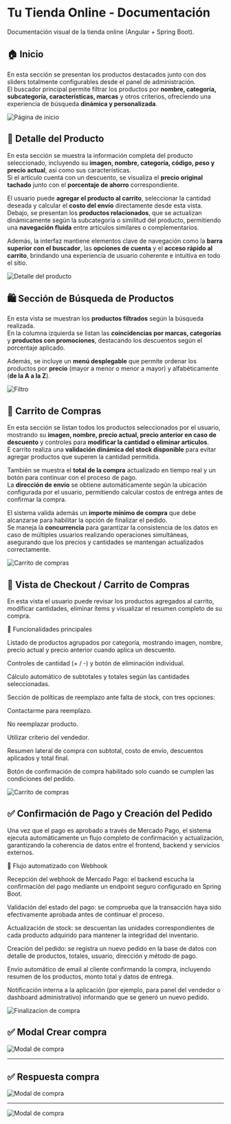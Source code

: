 # Tu Tienda Online - Documentación

Documentación visual de la tienda online (Angular + Spring Boot).

## 🏠 Inicio

En esta sección se presentan los productos destacados junto con dos sliders totalmente configurables desde el panel de administración.  
El buscador principal permite filtrar los productos por **nombre, categoría, subcategoría, características, marcas** y otros criterios, ofreciendo una experiencia de búsqueda **dinámica y personalizada**.

![Página de inicio](https://res.cloudinary.com/dlv9gwnw3/image/upload/v1761580413/home_ojsacs.png)

## 🧾 Detalle del Producto

En esta sección se muestra la información completa del producto seleccionado, incluyendo su **imagen, nombre, categoría, código, peso y precio actual**, así como sus características.  
Si el artículo cuenta con un descuento, se visualiza el **precio original tachado** junto con el **porcentaje de ahorro** correspondiente.

El usuario puede **agregar el producto al carrito**, seleccionar la cantidad deseada y calcular el **costo del envío** directamente desde esta vista.  
Debajo, se presentan los **productos relacionados**, que se actualizan dinámicamente según la subcategoría o similitud del producto, permitiendo una **navegación fluida** entre artículos similares o complementarios.

Además, la interfaz mantiene elementos clave de navegación como la **barra superior con el buscador**, las **opciones de cuenta** y el **acceso rápido al carrito**, brindando una experiencia de usuario coherente e intuitiva en todo el sitio.

![Detalle del producto](https://res.cloudinary.com/dlv9gwnw3/image/upload/v1761580886/detalle_dn6fcb.png)

## 🛍️ Sección de Búsqueda de Productos

En esta vista se muestran los **productos filtrados** según la búsqueda realizada.  
En la columna izquierda se listan las **coincidencias por marcas, categorías** y **productos con promociones**, destacando los descuentos según el porcentaje aplicado.

Además, se incluye un **menú desplegable** que permite ordenar los productos por **precio** (mayor a menor o menor a mayor) y alfabéticamente (**de la A a la Z**).

![Filtro](https://res.cloudinary.com/dlv9gwnw3/image/upload/v1761582932/busqueda-productos_vvvcpp.png)


## 🛒 Carrito de Compras

En esta sección se listan todos los productos seleccionados por el usuario, mostrando su **imagen, nombre, precio actual, precio anterior en caso de descuento** y controles para **modificar la cantidad o eliminar artículos**.  
E carrito realiza una **validación dinámica del stock disponible** para evitar agregar productos que superen la cantidad permitida.

También se muestra el **total de la compra** actualizado en tiempo real y un botón para continuar con el proceso de pago.  
La **dirección de envío** se obtiene automáticamente según la ubicación configurada por el usuario, permitiendo calcular costos de entrega antes de confirmar la compra.

El sistema valida además un **importe mínimo de compra** que debe alcanzarse para habilitar la opción de finalizar el pedido.  
Se maneja la **concurrencia** para garantizar la consistencia de los datos en caso de múltiples usuarios realizando operaciones simultáneas, asegurando que los precios y cantidades se mantengan actualizados correctamente.

![Carrito de compras](https://res.cloudinary.com/dlv9gwnw3/image/upload/v1761582812/carrito_ea5t0d.png)

## 🛒 Vista de Checkout / Carrito de Compras

En esta vista el usuario puede revisar los productos agregados al carrito, modificar cantidades, eliminar ítems y visualizar el resumen completo de su compra.

🔹 Funcionalidades principales

Listado de productos agrupados por categoría, mostrando imagen, nombre, precio actual y precio anterior cuando aplica un descuento.

Controles de cantidad (+ / -) y botón de eliminación individual.

Cálculo automático de subtotales y totales según las cantidades seleccionadas.

Sección de políticas de reemplazo ante falta de stock, con tres opciones:

Contactarme para reemplazo.

No reemplazar producto.

Utilizar criterio del vendedor.

Resumen lateral de compra con subtotal, costo de envío, descuentos aplicados y total final.

Botón de confirmación de compra habilitado solo cuando se cumplen las condiciones del pedido.

![Carrito de compras](https://res.cloudinary.com/dlv9gwnw3/image/upload/v1761584331/checkout_bf25ju.png)

## ✅ Confirmación de Pago y Creación del Pedido

Una vez que el pago es aprobado a través de Mercado Pago, el sistema ejecuta automáticamente un flujo completo de confirmación y actualización, garantizando la coherencia de datos entre el frontend, backend y servicios externos.

🔹 Flujo automatizado con Webhook

Recepción del webhook de Mercado Pago: el backend escucha la confirmación del pago mediante un endpoint seguro configurado en Spring Boot.

Validación del estado del pago: se comprueba que la transacción haya sido efectivamente aprobada antes de continuar el proceso.

Actualización de stock: se descuentan las unidades correspondientes de cada producto adquirido para mantener la integridad del inventario.

Creación del pedido: se registra un nuevo pedido en la base de datos con detalle de productos, totales, usuario, dirección y método de pago.

Envío automático de email al cliente confirmando la compra, incluyendo resumen de los productos, monto total y datos de entrega.

Notificación interna a la aplicación (por ejemplo, para panel del vendedor o dashboard administrativo) informando que se generó un nuevo pedido.

![Finalizacion de compra](https://res.cloudinary.com/dlv9gwnw3/image/upload/v1761585397/finalizar-compra_ethaym.png)

## ✅ Modal Crear compra

![Modal de compra](https://res.cloudinary.com/dlv9gwnw3/image/upload/v1761587490/modal-mercado-pago_boxtdz.png)

---

## ✅ Respuesta compra

![Modal de compra](https://res.cloudinary.com/dlv9gwnw3/image/upload/v1761587490/compra-exito_q3i0br.png)


---

![Modal de compra](https://res.cloudinary.com/dlv9gwnw3/image/upload/v1761587492/respuesta-compra_gjowxh.png)

